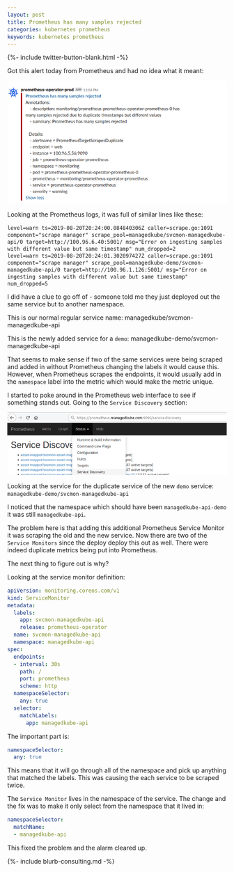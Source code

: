 ```yaml
---
layout: post
title: Prometheus has many samples rejected
categories: kubernetes prometheus
keywords: kubernetes prometheus
---
```

{%- include twitter-button-blank.html -%}

Got this alert today from Prometheus and had no idea what it meant:

<img src="/assets/blog/images/prometheus-alert-has-too-many-rejected-samples.png" alt="Prometheus has many samples rejected has many samples rejected due to duplicate timestamps but different values " class="center">

Looking at the Prometheus logs, it was full of similar lines like these:

```
level=warn ts=2019-08-20T20:24:00.084840306Z caller=scrape.go:1091 component="scrape manager" scrape_pool=managedkube/svcmon-managedkube-api/0 target=http://100.96.6.40:5001/ msg="Error on ingesting samples with different value but same timestamp" num_dropped=2
level=warn ts=2019-08-20T20:24:01.302097427Z caller=scrape.go:1091 component="scrape manager" scrape_pool=managedkube-demo/svcmon-managedkube-api/0 target=http://100.96.1.126:5001/ msg="Error on ingesting samples with different value but same timestamp" num_dropped=5
```

I did have a clue to go off of - someone told me they just deployed out the same service but to another namespace.

This is our normal regular service name:  managedkube/svcmon-managedkube-api

This is the newly added service for a `demo`: managedkube-demo/svcmon-managedkube-api


That seems to make sense if two of the same services were being scraped and added in
without Prometheus changing the labels it would cause this.  However, when Prometheus
scrapes the endpoints, it would usually add in the `namespace` label into the metric
which would make the metric unique.

I started to poke around in the Prometheus web interface to see if something
stands out.  Going to the `Service Discovery` section:

<img src="/assets/blog/images/prometheus-too-many-alerts-servicemonitor.png" alt="" class="center">

Looking at the service for the duplicate service of the new `demo` service: `managedkube-demo/svcmon-managedkube-api`

I noticed that the namespace which should have been `managedkube-api-demo` it was
still `managedkube-api`.  

The problem here is that adding this additional Prometheus Service Monitor it was
scraping the old and the new service.  Now there are two of the `Service Monitors` since
the deploy deploy this out as well.  There were indeed duplicate metrics being put
into Prometheus.  

The next thing to figure out is why?

Looking at the service monitor definition:

```yaml
apiVersion: monitoring.coreos.com/v1
kind: ServiceMonitor
metadata:
  labels:
    app: svcmon-managedkube-api
    release: prometheus-operator
  name: svcmon-managedkube-api
  namespace: managedkube-api
spec:
  endpoints:
  - interval: 30s
    path: /
    port: prometheus
    scheme: http
  namespaceSelector:
    any: true
  selector:
    matchLabels:
      app: managedkube-api
```

The important part is:

```yaml
namespaceSelector:
  any: true
```

This means that it will go through all of the namespace and pick up anything
that matched the labels.  This was causing the each service to be scraped twice.

The `Service Monitor` lives in the namespace of the service.  The change and the fix
was to make it only select from the namespace that it lived in:

```yaml
namespaceSelector:
  matchName:
  - managedkube-api
```

This fixed the problem and the alarm cleared up.

{%- include blurb-consulting.md -%}
